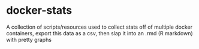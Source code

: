 # docker-stats
A collection of scripts/resources used to collect stats off of multiple docker containers, export this data as a csv, then slap it into an .rmd (R markdown) with pretty graphs
